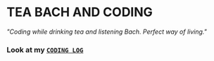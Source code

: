 # TEA BACH AND CODING 
*"Coding while drinking tea and listening Bach. Perfect way of living."*

### Look at my [`CODING LOG`]()

